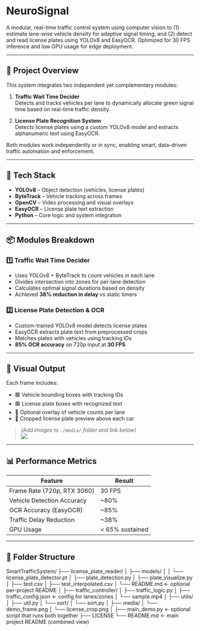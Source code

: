 # NeuroSignal 

A modular, real-time traffic control system using computer vision to (1) estimate lane-wise vehicle density for adaptive signal timing, and (2) detect and read license plates using YOLOv8 and EasyOCR. Optimized for 30 FPS inference and low GPU usage for edge deployment.

---

## 🧠 Project Overview

This system integrates two independent yet complementary modules:

1. **Traffic Wait Time Decider**  
   Detects and tracks vehicles per lane to dynamically allocate green signal time based on real-time traffic density.

2. **License Plate Recognition System**  
   Detects license plates using a custom YOLOv8 model and extracts alphanumeric text using EasyOCR.

Both modules work independently or in sync, enabling smart, data-driven traffic automation and enforcement.

---

## 🔧 Tech Stack

- **YOLOv8** – Object detection (vehicles, license plates)  
- **ByteTrack** – Vehicle tracking across frames  
- **OpenCV** – Video processing and visual overlays  
- **EasyOCR** – License plate text extraction  
- **Python** – Core logic and system integration

---

## 📦 Modules Breakdown

### 1️⃣ Traffic Wait Time Decider

- Uses YOLOv8 + ByteTrack to count vehicles in each lane
- Divides intersection into zones for per-lane detection
- Calculates optimal signal durations based on density
- Achieved **38% reduction in delay** vs static timers

### 2️⃣ License Plate Detection & OCR

- Custom-trained YOLOv8 model detects license plates
- EasyOCR extracts plate text from preprocessed crops
- Matches plates with vehicles using tracking IDs
- **85% OCR accuracy** on 720p input at **30 FPS**

---

## 🎥 Visual Output

Each frame includes:
- 🟩 Vehicle bounding boxes with tracking IDs  
- 🟥 License plate boxes with recognized text  
- 🧠 Optional overlay of vehicle counts per lane  
- 🪪 Cropped license plate preview above each car

> _(Add images to `./media/` folder and link below)_  
> ![](./media/annotated_frame_example.png)

---

## 📊 Performance Metrics

| Feature                      | Result           |
|-----------------------------|------------------|
| Frame Rate (720p, RTX 3060) | 30 FPS           |
| Vehicle Detection Accuracy  | ~80%             |
| OCR Accuracy (EasyOCR)      | ~85%             |
| Traffic Delay Reduction     | ~38%             |
| GPU Usage                   | < 65% sustained  |

---

## 📁 Folder Structure

SmartTrafficSystem/
├── license_plate_reader/
│   ├── models/
│   │   └── license_plate_detector.pt
│   ├── plate_detection.py
│   ├── plate_visualize.py
│   ├── test.csv
│   ├── test_interpolated.csv
│   └── README.md         ← optional per-project README
│
├── traffic_controller/
│   ├── traffic_logic.py
│   ├── traffic_config.json  ← config for lanes/zones
│   └── sample.mp4
│
├── utils/
│   ├── util.py
│   └── sort/
│       └── sort.py
│
├── media/
│   └── demo_frame.png
│   └── license_crop.png
│
├── main_demo.py         ← optional script that runs both together
├── LICENSE
└── README.md            ← main project README (combined view)
